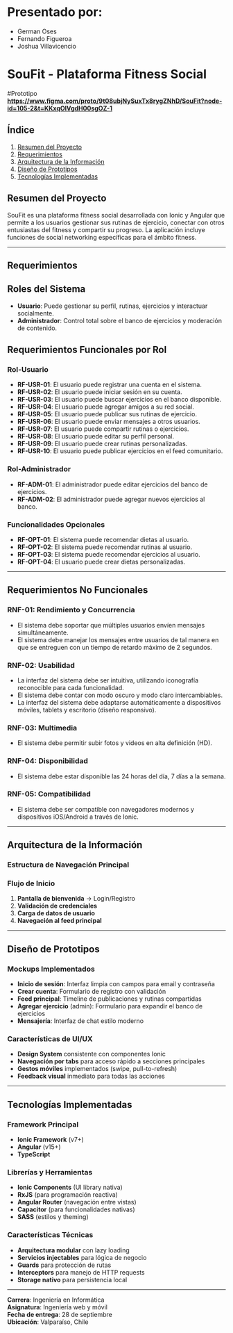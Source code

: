 # Presentado por:
- German Oses
- Fernando Figueroa  
- Joshua Villavicencio

# SouFit - Plataforma Fitness Social
#Prototipo 
**https://www.figma.com/proto/9t08ubjNySuxTx8rygZNhD/SouFit?node-id=105-2&t=KKxqOlVgdH00sgOZ-1**
## Índice
1. [Resumen del Proyecto](#resumen-del-proyecto)
2. [Requerimientos](#requerimientos)
3. [Arquitectura de la Información](#arquitectura-de-la-información)
4. [Diseño de Prototipos](#diseño-de-prototipos)
5. [Tecnologías Implementadas](#tecnologías-implementadas)

## Resumen del Proyecto
SouFit es una plataforma fitness social desarrollada con Ionic y Angular que permite a los usuarios gestionar sus rutinas de ejercicio, conectar con otros entusiastas del fitness y compartir su progreso. La aplicación incluye funciones de social networking específicas para el ámbito fitness.

---

## Requerimientos

## Roles del Sistema
- **Usuario**: Puede gestionar su perfil, rutinas, ejercicios y interactuar socialmente.
- **Administrador**: Control total sobre el banco de ejercicios y moderación de contenido.

## Requerimientos Funcionales por Rol

### Rol-Usuario

- **RF-USR-01**: El usuario puede registrar una cuenta en el sistema.
- **RF-USR-02**: El usuario puede iniciar sesión en su cuenta.
- **RF-USR-03**: El usuario puede buscar ejercicios en el banco disponible.
- **RF-USR-04**: El usuario puede agregar amigos a su red social.
- **RF-USR-05**: El usuario puede publicar sus rutinas de ejercicio.
- **RF-USR-06**: El usuario puede enviar mensajes a otros usuarios.
- **RF-USR-07**: El usuario puede compartir rutinas o ejercicios.
- **RF-USR-08**: El usuario puede editar su perfil personal.
- **RF-USR-09**: El usuario puede crear rutinas personalizadas.
- **RF-USR-10**: El usuario puede publicar ejercicios en el feed comunitario.

### Rol-Administrador

- **RF-ADM-01**: El administrador puede editar ejercicios del banco de ejercicios.
- **RF-ADM-02**: El administrador puede agregar nuevos ejercicios al banco.

### Funcionalidades Opcionales
- **RF-OPT-01**: El sistema puede recomendar dietas al usuario.
- **RF-OPT-02**: El sistema puede recomendar rutinas al usuario.
- **RF-OPT-03**: El sistema puede recomendar ejercicios al usuario.
- **RF-OPT-04**: El usuario puede crear dietas personalizadas.

---

## Requerimientos No Funcionales

### RNF-01: Rendimiento y Concurrencia
- El sistema debe soportar que múltiples usuarios envíen mensajes simultáneamente.
- El sistema debe manejar los mensajes entre usuarios de tal manera en que se entreguen con un tiempo de retardo máximo de 2 segundos.

### RNF-02: Usabilidad
- La interfaz del sistema debe ser intuitiva, utilizando iconografía reconocible para cada funcionalidad.
- El sistema debe contar con modo oscuro y modo claro intercambiables.
- La interfaz del sistema debe adaptarse automáticamente a dispositivos móviles, tablets y escritorio (diseño responsivo).

### RNF-03: Multimedia
- El sistema debe permitir subir fotos y videos en alta definición (HD).

### RNF-04: Disponibilidad
- El sistema debe estar disponible las 24 horas del día, 7 días a la semana.

### RNF-05: Compatibilidad
- El sistema debe ser compatible con navegadores modernos y dispositivos iOS/Android a través de Ionic.

---

## Arquitectura de la Información

### Estructura de Navegación Principal


### Flujo de Inicio
1. **Pantalla de bienvenida** → Login/Registro
2. **Validación de credenciales**
3. **Carga de datos de usuario**
4. **Navegación al feed principal**

---

## Diseño de Prototipos

### Mockups Implementados
- **Inicio de sesión**: Interfaz limpia con campos para email y contraseña
- **Crear cuenta**: Formulario de registro con validación
- **Feed principal**: Timeline de publicaciones y rutinas compartidas
- **Agregar ejercicio** (admin): Formulario para expandir el banco de ejercicios
- **Mensajería**: Interfaz de chat estilo moderno

### Características de UI/UX
- **Design System** consistente con componentes Ionic
- **Navegación por tabs** para acceso rápido a secciones principales
- **Gestos móviles** implementados (swipe, pull-to-refresh)
- **Feedback visual** inmediato para todas las acciones

---

## Tecnologías Implementadas

### Framework Principal
- **Ionic Framework** (v7+)
- **Angular** (v15+)
- **TypeScript**

### Librerías y Herramientas
- **Ionic Components** (UI library nativa)
- **RxJS** (para programación reactiva)
- **Angular Router** (navegación entre vistas)
- **Capacitor** (para funcionalidades nativas)
- **SASS** (estilos y theming)

### Características Técnicas
- **Arquitectura modular** con lazy loading
- **Servicios injectables** para lógica de negocio
- **Guards** para protección de rutas
- **Interceptors** para manejo de HTTP requests
- **Storage nativo** para persistencia local

---

**Carrera**: Ingeniería en Informática  
**Asignatura**: Ingeniería web y móvil  
**Fecha de entrega**: 28 de septiembre  
**Ubicación**: Valparaíso, Chile
